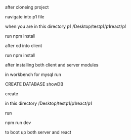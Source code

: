 after cloneing project

navigate into p1 file


when you are in this directory p1
/Desktop/testp1/p1react/p1



run npm install


after cd into client 

run npm install


after installing both client and server modules


in workbench for mysql run 

CREATE DATABASE showDB  

create 

in this directory 
/Desktop/testp1/p1react/p1

run

npm run dev 

to boot up both server and react 
